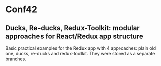 # Conf42
## Ducks, Re-ducks, Redux-Toolkit: modular approaches for React/Redux app structure

Basic practical examples for the Redux app with 4 approaches: plain old one, ducks, re-ducks and redux-toolkit. They were stored as a separate branches.

